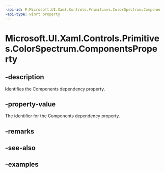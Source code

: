 ```yaml
---
-api-id: P:Microsoft.UI.Xaml.Controls.Primitives.ColorSpectrum.ComponentsProperty
-api-type: winrt property
---
```


<!-- Property syntax.
public DependencyProperty ComponentsProperty { get; }
-->

# Microsoft.UI.Xaml.Controls.Primitives.ColorSpectrum.ComponentsProperty

## -description

Identifies the Components dependency property.

## -property-value

The identifier for the Components dependency property.

## -remarks

## -see-also

## -examples

